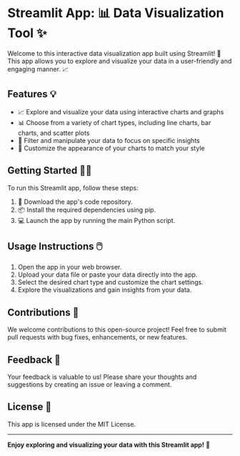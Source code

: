 # Streamlit App: 📊 Data Visualization Tool ✨

Welcome to this interactive data visualization app built using Streamlit! 🚀 This app allows you to explore and visualize your data in a user-friendly and engaging manner. 📈

## Features 💡

* 📈 Explore and visualize your data using interactive charts and graphs
* 📊 Choose from a variety of chart types, including line charts, bar charts, and scatter plots
* 🔎 Filter and manipulate your data to focus on specific insights
* 🎨 Customize the appearance of your charts to match your style

## Getting Started 🏃‍♀️

To run this Streamlit app, follow these steps:

1. 💾 Download the app's code repository.
2. 📦 Install the required dependencies using pip.
3. 💻 Launch the app by running the main Python script.

## Usage Instructions 🖱️

1. Open the app in your web browser.
2. Upload your data file or paste your data directly into the app.
3. Select the desired chart type and customize the chart settings.
4. Explore the visualizations and gain insights from your data.

## Contributions 🤝

We welcome contributions to this open-source project! Feel free to submit pull requests with bug fixes, enhancements, or new features.

## Feedback 💬

Your feedback is valuable to us! Please share your thoughts and suggestions by creating an issue or leaving a comment.

## License 📜

This app is licensed under the MIT License.

---

**Enjoy exploring and visualizing your data with this Streamlit app!** 🎉